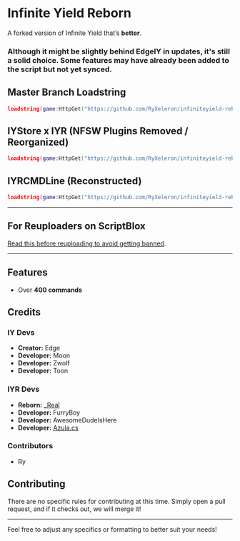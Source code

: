 
# Infinite Yield Reborn

A forked version of Infinite Yield that’s **better**.

### Although it might be slightly behind EdgeIY in updates, it's still a solid choice. Some features may have already been added to the script but not yet synced.

## Master Branch Loadstring

```lua
loadstring(game:HttpGet("https://github.com/RyXeleron/infiniteyield-reborn/raw/master/source"))()
```

## IYStore x IYR (NFSW Plugins Removed / Reorganized)

```lua
loadstring(game:HttpGet("https://github.com/RyXeleron/infiniteyield-reborn/raw/master/Infinite%20Store"))()
```

## IYRCMDLine (Reconstructed)

```lua
loadstring(game:HttpGet("https://github.com/RyXeleron/infiniteyield-reborn/raw/master/IYRCMDBAR"))()
```

---

## For Reuploaders on ScriptBlox
[Read this before reuploading to avoid getting banned](https://github.com/RyXeleron/infiniteyield-reborn/tree/scriptblox?tab=readme-ov-file#for-the-reuploaders-on-scriptblox-please-read-me).

---

## Features

- Over **400 commands**

## Credits

### IY Devs
- **Creator:** Edge
- **Developer:** Moon
- **Developer:** Zwolf
- **Developer:** Toon

### IYR Devs
- **Reborn:** [_Real](https://github.com/fuckusfm)
- **Developer:** FurryBoy
- **Developer:** AwesomeDudeIsHere
- **Developer:** [Azula.cs](https://api.infiniteyieldreborn.xyz/)

### Contributors
- Ry

## Contributing
There are no specific rules for contributing at this time. Simply open a pull request, and if it checks out, we will merge it!

---

Feel free to adjust any specifics or formatting to better suit your needs!

